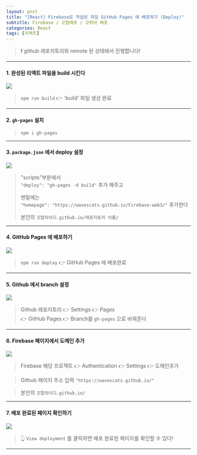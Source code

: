 ```yaml
---
layout: post
title: "[React] Firebase로 작업된 파일 GitHub Pages 에 배포하기 (Deploy)"
subtitle: Firebase / 깃헙배포 / 깃허브 배포
categories: React
tags: [리액트]
---
```


> ❗ github 레포지토리와 remote 된 상태에서 진행합니다!

---

#### 1. 완성된 리액트 파일을 build 시킨다

![](https://velog.velcdn.com/images/-__-/post/c5804b2f-7785-41f7-8a4c-6a3218470d0d/image.png)

> `npm run build` 👉 'build' 파일 생성 완료

---

#### 2. `gh-pages` 설치

> `npm i gh-pages`

---

#### 3. `package.json` 에서 deploy 설정

![](https://velog.velcdn.com/images/-__-/post/bedef741-59cf-4d0f-8ec6-2dd4dea35e38/image.png)

> "scripts"부분에서<br>
> `"deploy": "gh-pages -d build"` 추가 해주고<br>
>
> 맨밑에는<br>
> `"homepage": "https://wavescats.github.io/Firebase-web3/"` 추가한다<br>
>
> 본인의 `깃헙아이디.github.io/레포지토리 이름/`

---

#### 4. GitHub Pages 에 배포하기

![](https://velog.velcdn.com/images/-__-/post/c8bcb6d3-594c-4da8-a6e9-3eec0cac5b57/image.png)

> `npm run deploy` 👉 GitHub Pages 에 배포완료

---

#### 5. Github 에서 branch 설정

![](https://velog.velcdn.com/images/-__-/post/de180ddb-0694-444d-9a95-16095fea6665/image.png)

> Github 레포지토리 👉 Settings 👉 Pages <br>
> 👉 GitHub Pages 👉 Branch를 `gh-pages` 으로 바꿔준다

---

#### 6. Firebase 페이지에서 도메인 추가

![](https://velog.velcdn.com/images/-__-/post/60df9de1-9f16-4c39-84a7-c5ff91c39eb1/image.png)

> Firebase 해당 프로젝트 👉 Authentication 👉 Settings 👉 도메인추가

> Github 페이지 주소 입력
> `"https://wavescats.github.io/"`

> 본인의 `깃헙아이디.github.io/`

---

#### 7. 배포 완료된 페이지 확인하기

![](https://velog.velcdn.com/images/-__-/post/ff1b8e85-1f75-4903-b9e5-fff2ba510f0a/image.png)

> 👆 `View deployment` 를 클릭하면 배포 완료된 페이지를 확인할 수 있다!

---
